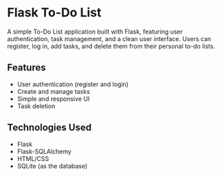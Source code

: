 # Flask To-Do List

A simple To-Do List application built with Flask, featuring user authentication, task management, and a clean user interface. Users can register, log in, add tasks, and delete them from their personal to-do lists.

## Features

- User authentication (register and login)
- Create and manage tasks
- Simple and responsive UI
- Task deletion

## Technologies Used

- Flask
- Flask-SQLAlchemy
- HTML/CSS
- SQLite (as the database)
